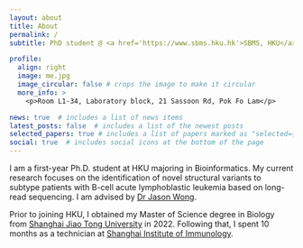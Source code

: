 ```yaml
---
layout: about
title: About
permalink: /
subtitle: PhD student @ <a href='https://www.sbms.hku.hk'>SBMS, HKU</a>

profile:
  align: right
  image: me.jpg
  image_circular: false # crops the image to make it circular
  more_info: >
    <p>Room L1-34, Laboratory block, 21 Sassoon Rd, Pok Fo Lam</p>

news: true  # includes a list of news items
latest_posts: false  # includes a list of the newest posts
selected_papers: true # includes a list of papers marked as "selected={true}"
social: true  # includes social icons at the bottom of the page
---
```


I am a first-year Ph.D. student at HKU majoring in Bioinformatics. My current research focuses on the identification of novel structural variants to subtype patients with B-cell acute lymphoblastic leukemia based on long-read sequencing. I am advised by [Dr Jason Wong](https://www.sbms.hku.hk/staff/jason-wing-hon-wong).

Prior to joining HKU, I obtained my Master of Science degree in Biology from [Shanghai Jiao Tong University](https://www.shsmu.edu.cn/english/) in 2022. Following that, I spent 10 months as a technician at [Shanghai Institute of Immunology](https://www.shsmu.edu.cn/sii/English.htm).
